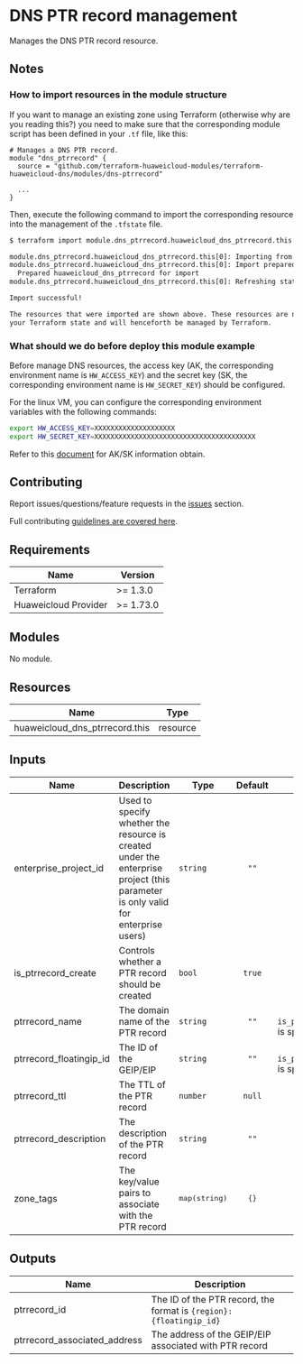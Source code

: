 # DNS PTR record management

Manages the DNS PTR record resource.

## Notes

### How to import resources in the module structure

If you want to manage an existing zone using Terraform (otherwise why are you reading this?) you need to
make sure that the corresponding module script has been defined in your `.tf` file, like this:

```hcl
# Manages a DNS PTR record.
module "dns_ptrrecord" {
  source = "github.com/terraform-huaweicloud-modules/terraform-huaweicloud-dns/modules/dns-ptrrecord"

  ...
}
```

Then, execute the following command to import the corresponding resource into the management of the `.tfstate` file.

```bash
$ terraform import module.dns_ptrrecord.huaweicloud_dns_ptrrecord.this[0] "ptrrecord_id"

module.dns_ptrrecord.huaweicloud_dns_ptrrecord.this[0]: Importing from ID "ptrrecord_id"...
module.dns_ptrrecord.huaweicloud_dns_ptrrecord.this[0]: Import prepared!
  Prepared huaweicloud_dns_ptrrecord for import
module.dns_ptrrecord.huaweicloud_dns_ptrrecord.this[0]: Refreshing state... (id=ptrrecord_id)

Import successful!

The resources that were imported are shown above. These resources are now in
your Terraform state and will henceforth be managed by Terraform.
```

### What should we do before deploy this module example

Before manage DNS resources, the access key (AK, the corresponding environment name is `HW_ACCESS_KEY`) and the
secret key (SK, the corresponding environment name is `HW_SECRET_KEY`) should be configured.

For the linux VM, you can configure the corresponding environment variables with the following commands:

```bash
export HW_ACCESS_KEY=XXXXXXXXXXXXXXXXXXXX
export HW_SECRET_KEY=XXXXXXXXXXXXXXXXXXXXXXXXXXXXXXXXXXXXXXXX
```

Refer to this [document](https://support.huaweicloud.com/intl/en-us/devg-apisign/api-sign-provide-aksk.html) for AK/SK
information obtain.

## Contributing

Report issues/questions/feature requests in the [issues](https://github.com/terraform-huaweicloud-modules/terraform-huaweicloud-dns/issues/new)
section.

Full contributing [guidelines are covered here](../../.github/how_to_contribute.md).

## Requirements

| Name | Version |
|------|---------|
| Terraform | >= 1.3.0 |
| Huaweicloud Provider | >= 1.73.0 |

## Modules

No module.

## Resources

| Name | Type |
|------|------|
| huaweicloud_dns_ptrrecord.this | resource |

## Inputs

<!-- markdownlint-disable MD013 -->
| Name | Description | Type | Default | Required |
|------|-------------|------|:-------:|:--------:|
| enterprise_project_id | Used to specify whether the resource is created under the enterprise project (this parameter is only valid for enterprise users) | `string` | `""` | N |
| is_ptrrecord_create | Controls whether a PTR record should be created | `bool` | `true` | N |
| ptrrecord_name | The domain name of the PTR record | `string` | `""` | Y (Unless `is_ptrrecord_create` is specified as false) |
| ptrrecord_floatingip_id | The ID of the GEIP/EIP | `string` | `""` | Y (Unless `is_ptrrecord_create` is specified as false) |
| ptrrecord_ttl | The TTL of the PTR record | `number` | `null` | N |
| ptrrecord_description | The description of the PTR record | `string` | `""` | N |
| zone_tags | The key/value pairs to associate with the PTR record | <pre>map(string)</pre> | <pre>{}</pre> | N |
<!-- markdownlint-enable MD013 -->

## Outputs

| Name | Description |
|------|-------------|
| ptrrecord_id | The ID of the PTR record, the format is `{region}:{floatingip_id}` |
| ptrrecord_associated_address | The address of the GEIP/EIP associated with PTR record |
